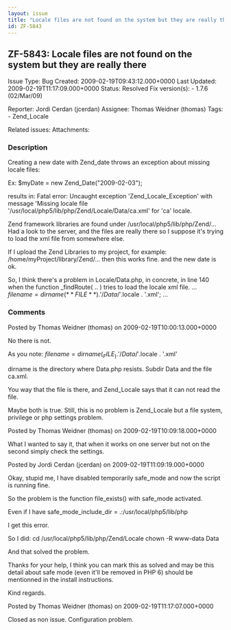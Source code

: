 ```yaml
---
layout: issue
title: "Locale files are not found on the system but they are really there"
id: ZF-5843
---
```


ZF-5843: Locale files are not found on the system but they are really there
---------------------------------------------------------------------------

 Issue Type: Bug Created: 2009-02-19T09:43:12.000+0000 Last Updated: 2009-02-19T11:17:09.000+0000 Status: Resolved Fix version(s): - 1.7.6 (02/Mar/09)
 
 Reporter:  Jordi Cerdan (jcerdan)  Assignee:  Thomas Weidner (thomas)  Tags: - Zend\_Locale
 
 Related issues: 
 Attachments: 
### Description

Creating a new date with Zend\_date throws an exception about missing locale files:

Ex: $myDate = new Zend\_Date("2009-02-03");

results in: Fatal error: Uncaught exception 'Zend\_Locale\_Exception' with message 'Missing locale file '/usr/local/php5/lib/php/Zend/Locale/Data/ca.xml' for 'ca' locale.

Zend framework libraries are found under /usr/local/php5/lib/php/Zend/... Had a look to the server, and the files are really there so I suppose it's trying to load the xml file from somewhere else.

If I upload the Zend Libraries to my project, for example: /home/myProject/library/Zend/... then this works fine. and the new date is ok.

So, I think there's a problem in Locale/Data.php, in concrete, in line 140 when the function \_findRoute( .. ) tries to load the locale xml file. ... $filename = dirname(**FILE**) . '/Data/' .$locale . '.xml'; ...

 

 

### Comments

Posted by Thomas Weidner (thomas) on 2009-02-19T10:00:13.000+0000

No there is not.

As you note: $filename = dirname(_FILE_) . '/Data/' .$locale . '.xml'

dirname is the directory where Data.php resists. Subdir Data and the file ca.xml.

You way that the file is there, and Zend\_Locale says that it can not read the file.

Maybe both is true. Still, this is no problem is Zend\_Locale but a file system, privilege or php settings problem.

 

 

Posted by Thomas Weidner (thomas) on 2009-02-19T10:09:18.000+0000

What I wanted to say it, that when it works on one server but not on the second simply check the settings.

 

 

Posted by Jordi Cerdan (jcerdan) on 2009-02-19T11:09:19.000+0000

Okay, stupid me, I have disabled temporarily safe\_mode and now the script is running fine.

So the problem is the function file\_exists() with safe\_mode activated.

Even if I have safe\_mode\_include\_dir = .:/usr/local/php5/lib/php

I get this error.

So I did: cd /usr/local/php5/lib/php/Zend/Locale chown -R www-data Data

And that solved the problem.

Thanks for your help, I think you can mark this as solved and may be this detail about safe mode (even it'll be removed in PHP 6) should be mentionned in the install instructions.

Kind regards.

 

 

Posted by Thomas Weidner (thomas) on 2009-02-19T11:17:07.000+0000

Closed as non issue. Configuration problem.

 

 